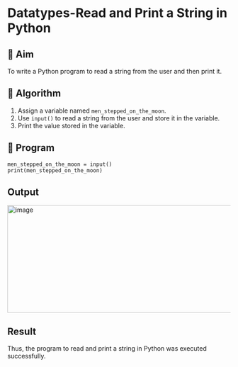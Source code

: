 # Datatypes-Read and Print a String in Python

## 🎯 Aim
To write a Python program to read a string from the user and then print it.

## 🧠 Algorithm
1. Assign a variable named `men_stepped_on_the_moon`.
2. Use `input()` to read a string from the user and store it in the variable.
3. Print the value stored in the variable.

## 🧾 Program
```
men_stepped_on_the_moon = input()
print(men_stepped_on_the_moon)

```
## Output
<img width="1187" height="243" alt="image" src="https://github.com/user-attachments/assets/7a322a37-8ef0-47ec-9fc1-52605357f5f9" />

## Result
Thus, the program to read and print a string in Python was executed successfully.

